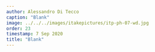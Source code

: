 ```yaml
---
author: Alessandro Di Tecco
caption: "Blank"
image: ../../../images/itakepictures/itp-ph-07-wd.jpg
order: 23
timestamp: 7 Sep 2020
title: "Blank"
---
```

